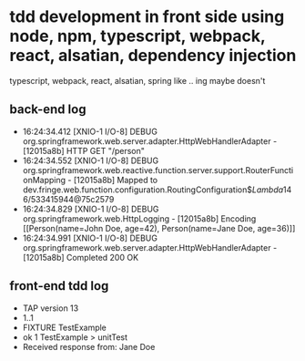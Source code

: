 # tdd development in front side using node, npm, typescript, webpack, react, alsatian, dependency injection 
typescript, webpack, react, alsatian, spring like .. ing maybe doesn't
## back-end log
* 16:24:34.412 [XNIO-1 I/O-8] DEBUG org.springframework.web.server.adapter.HttpWebHandlerAdapter - [12015a8b] HTTP GET "/person"
* 16:24:34.552 [XNIO-1 I/O-8] DEBUG org.springframework.web.reactive.function.server.support.RouterFunctionMapping - [12015a8b] Mapped to dev.fringe.web.function.configuration.RoutingConfiguration$$Lambda$146/533415944@75c2579
* 16:24:34.829 [XNIO-1 I/O-8] DEBUG org.springframework.web.HttpLogging - [12015a8b] Encoding [[Person(name=John Doe, age=42), Person(name=Jane Doe, age=36)]]
* 16:24:34.991 [XNIO-1 I/O-8] DEBUG org.springframework.web.server.adapter.HttpWebHandlerAdapter - [12015a8b] Completed 200 OK

## front-end tdd log
* TAP version 13
* 1..1
* FIXTURE TestExample
* ok 1 TestExample > unitTest
* Received response from: Jane Doe
